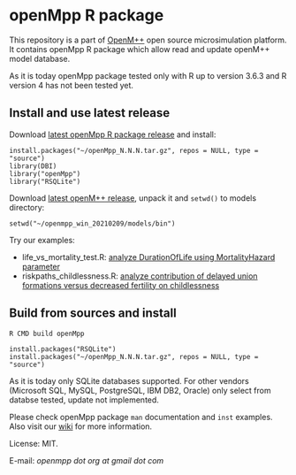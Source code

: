 # openMpp R package

This repository is a part of [OpenM++](http://www.openmpp.org/) open source microsimulation platform.
It contains openMpp R package which allow read and update openM++ model database.

As it is today openMpp package tested only with R up to version 3.6.3 and R version 4 has not been tested yet.

## Install and use latest release

Download [latest openMpp R package release](https://github.com/openmpp/r/releases/latest) and install:
```
install.packages("~/openMpp_N.N.N.tar.gz", repos = NULL, type = "source")
library(DBI)
library("openMpp")
library("RSQLite")
```

Download [latest openM++ release](https://github.com/openmpp/main/releases/latest), unpack it and `setwd()` to models directory:
```
setwd("~/openmpp_win_20210209/models/bin")
```

Try our examples:

- life_vs_mortality_test.R: [analyze DurationOfLife using MortalityHazard parameter](https://github.com/openmpp/openmpp.github.io/wiki/Run-Model-from-R)
- riskpaths_childlessness.R: [analyze contribution of delayed union formations versus decreased fertility on childlessness](https://github.com/openmpp/openmpp.github.io/wiki/Run-RiskPaths-Model-from-R)

## Build from sources and install

```
R CMD build openMpp

install.packages("RSQLite")
install.packages("~/openMpp_N.N.N.tar.gz", repos = NULL, type = "source")
```

As it is today only SQLite databases supported. 
For other vendors (Microsoft SQL, MySQL, PostgreSQL, IBM DB2, Oracle) only select from databse tested, update not implemented.

Please check openMpp package `man` documentation and `inst` examples.
Also visit our [wiki](https://github.com/openmpp/openmpp.github.io/wiki) for more information.

License: MIT.

E-mail: _openmpp dot org at gmail dot com_
